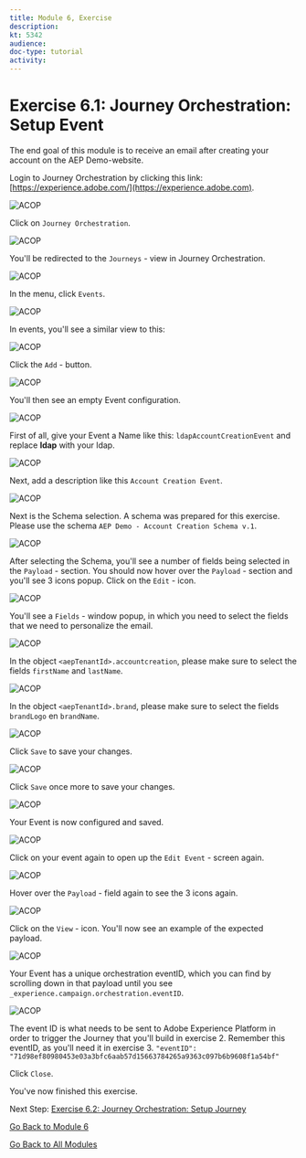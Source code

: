 ```yaml
---
title: Module 6, Exercise
description: 
kt: 5342
audience: 
doc-type: tutorial
activity: 
---
```


# Exercise 6.1: Journey Orchestration: Setup Event

The end goal of this module is to receive an email after creating your account on the AEP Demo-website.

Login to Journey Orchestration by clicking this link: [https://experience.adobe.com/](https://experience.adobe.com).

![ACOP](./images/acophome.png)

Click on ``Journey Orchestration``.

![ACOP](./images/acoptrig.png)

You'll be redirected to the ``Journeys`` - view in Journey Orchestration.

![ACOP](./images/acoptriglp.png)

In the menu, click ``Events``.

![ACOP](./images/acopmenu.png)

In events, you'll see a similar view to this:

![ACOP](./images/acopeventview.png)

Click the ``Add`` - button.

![ACOP](./images/add.png)

You'll then see an empty Event configuration.

![ACOP](./images/emptyevent.png)

First of all, give your Event a Name like this: ``ldapAccountCreationEvent`` and replace **ldap** with your ldap.

![ACOP](./images/eventname.png)

Next, add a description like this ``Account Creation Event``.

![ACOP](./images/eventdescription.png)

Next is the Schema selection. A schema was prepared for this exercise. Please use the schema ``AEP Demo - Account Creation Schema v.1``.

![ACOP](./images/eventschema.png)

After selecting the Schema, you'll see a number of fields being selected in the ``Payload`` - section. You should now hover over the ``Payload`` - section and you'll see 3 icons popup. Click on the ``Edit`` - icon.

![ACOP](./images/eventpayload.png)

You'll see a ``Fields`` - window popup, in which you need to select the fields that we need to personalize the email.

![ACOP](./images/eventfields.png)

In the object ``<aepTenantId>.accountcreation``, please make sure to select the fields ``firstName`` and ``lastName``.

![ACOP](./images/eventpayloadac.png)

In the object ``<aepTenantId>.brand``, please make sure to select the fields ``brandLogo`` en ``brandName``.

![ACOP](./images/eventpayloadbr.png)

Click ``Save`` to save your changes.

![ACOP](./images/save.png)

Click ``Save`` once more to save your changes.

![ACOP](./images/save1.png)

Your Event is now configured and saved.

![ACOP](./images/eventdone.png)

Click on your event again to open up the ``Edit Event`` - screen again.

![ACOP](./images/viewevent.png)

Hover over the ``Payload`` - field again to see the 3 icons again.

![ACOP](./images/hover.png)

Click on the ``View`` - icon. You'll now see an example of the expected payload.

![ACOP](./images/fullpayload.png)

Your Event has a unique orchestration eventID, which you can find by scrolling down in that payload until you see ``_experience.campaign.orchestration.eventID``.

![ACOP](./images/payloadeventID.png)

The event ID is what needs to be sent to Adobe Experience Platform in order to trigger the Journey that you'll build in exercise 2. Remember this eventID, as you'll need it in exercise 3.
``"eventID": "71d98ef80980453e03a3bfc6aab57d15663784265a9363c097b6b9608f1a54bf"``

Click ``Close``.

You've now finished this exercise.

Next Step: [Exercise 6.2: Journey Orchestration: Setup Journey](./ex2.md)

[Go Back to Module 6](./README.md)

[Go Back to All Modules](../../README.md)
